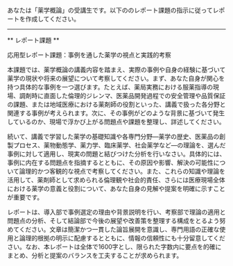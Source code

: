 あなたは「薬学概論」の受講生です。以下ののレポート課題の指示に従ってレポートを作成してください。

---------------------------------------
** レポート課題 **

応用型レポート課題：事例を通した薬学の視点と実践的考察

本課題では、薬学概論の講義内容を踏まえ、実際の事例や自身の経験に基づいて薬学の現状や将来の展望について考察してください。まず、あなた自身が関心を持つ具体的な事例を一つ選びます。たとえば、薬局実務における服薬指導の現場、調剤時に直面した倫理的ジレンマ、医薬品開発過程での安全管理や品質保証の課題、または地域医療における薬剤師の役割といった、講義で扱った各分野と関連する事例が考えられます。次に、その事例がどのような背景に基づいて発生しているのか、現場で浮かび上がる問題点や課題を整理し、詳述してください。

続いて、講義で学習した薬学の基礎知識や各専門分野―薬学の歴史、医薬品の創製プロセス、薬物動態学、薬力学、臨床薬学、社会薬学など―の理論を、選んだ事例に対して適用し、現実の問題と結びつけた分析を行いなさい。具体的には、事例に内在する問題点を指摘するとともに、その原因や影響、解決の可能性について論理的かつ客観的な視点で考察してください。また、これらの知識や理論を活用して、薬剤師として求められる倫理観や社会的責任、さらには医療現場全体における薬学の意義と役割について、あなた自身の見解や提案を明確に示すことが重要です。

レポートは、導入部で事例選定の理由や背景説明を行い、考察部で理論の適用と問題点の分析、そして結論部で今後の展望や改善策を整理する構成をとるよう努めてください。文章は簡潔かつ一貫した論旨展開を意識し、専門用語の正確な使用と論理的根拠の明示に配慮するとともに、情報の信頼性にも十分留意してください。なお、本レポートは全体で1600字とし、限られた字数内に要点を的確にまとめ、分析と提案のバランスを工夫することが求められます。